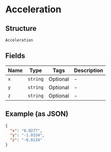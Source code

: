 
# Acceleration

## Structure

`Acceleration`

## Fields

| Name | Type | Tags | Description |
|  --- | --- | --- | --- |
| `x` | `string` | Optional | - |
| `y` | `string` | Optional | - |
| `z` | `string` | Optional | - |

## Example (as JSON)

```json
{
  "x": "0.0277",
  "y": "-1.0334",
  "z": "-0.0134"
}
```

